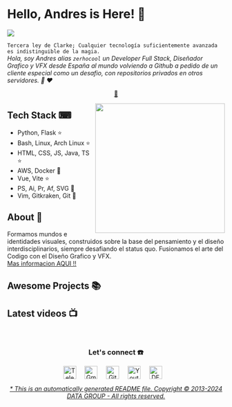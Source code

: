 # Hello, Andres is Here! 👋


<a href="https://github.com/datagroupssl/">
<img align="center" height="auto" width="auto" src="https://i.postimg.cc/5tgQctHt/wallpaper5-min.jpg"/>
</a>

<br>


`Tercera ley de Clarke; Cualquier tecnología suficientemente avanzada es indistinguible de la magia.`<br><em>  Hola, soy Andres alias `zerhocool` un Developer Full Stack, Diseñador Grafico y VFX desde España al mundo volviendo a Github a pedido de un cliente especial como un desafio, con repositorios privados en otros servidores. 🐑 ❤️</em>


<p align="center">
<a href="https://github.com/datagroupssl/datagroupssl/blob/master/ai.md">🧰</a>
</p>


<a href="https://github.com/datagroupssl/">
<img align="right" height="auto" width="300" src="https://i.postimg.cc/5tgQctHt/wallpaper5-min.jpg"/>
</a>


## Tech Stack ⌨
- Python, Flask ⭐
- Bash, Linux, Arch Linux ⭐
- HTML, CSS, JS, Java, TS ⭐
- AWS, Docker 🔱
- Vue, Vite ⭐
-  PS, Ai, Pr, Af, SVG 🔱
- Vim, Gitkraken, Git 🔱


## About 🧸
Formamos mundos e identidades visuales, construidos sobre la base del pensamiento y el diseño interdisciplinarios, siempre desafiando el status quo. Fusionamos el arte del Codigo con el Diseño Grafico y VFX. <br> <a href="https://github.com/datagroupssl/datagroupssl/blob/master/perfil.md">Mas informacion AQUI !!</a>


## Awesome Projects 📚



## Latest videos 📺
<p align="center"></p>


<br>

<div align="center">
<h3 align="center">Let's connect ☎️</h3>
</div>
<p align="center">
<a href="https://t.me/zerhocool" target="blank">
<img align="center" width="30px" alt="Telegram" src="https://res.cloudinary.com/dsckwiyuz/image/upload/v1732817247/telegram_pexuvg.svg"/></a> &nbsp; &nbsp;
<a href="mailto:datagroupssl@gmail.com" target="blank">
<img align="center" width="30px" alt="Gmail" src="https://res.cloudinary.com/dsckwiyuz/image/upload/v1732817242/gmail_fw2wpz.svg"/></a> &nbsp; &nbsp;
<a href="https://github.com/datagroupssl" target="blank">
<img align="center" width="30px" alt="Github" src="https://res.cloudinary.com/dsckwiyuz/image/upload/v1732817267/Github_dark_e9cyaa.svg"/></a> &nbsp; &nbsp;
<a href="https://www.youtube.com/@zerhocool" target="blank">
<img align="center" width="30px" alt="Youtube" src="https://res.cloudinary.com/dsckwiyuz/image/upload/v1732718064/youtube_jm0bhx.svg"/></a> &nbsp; &nbsp;
<a href="https://dev.to" target="blank">
<img align="center" width="30px" alt="DEV" src="https://res.cloudinary.com/dsckwiyuz/image/upload/v1732840943/daily.dev_dark_bawkdy.svg"/></a> &nbsp; &nbsp;

</p>


<div align="center"><em><a href="https://github.com/datagroupssl">* This is an automatically generated README file. Copyright © 2013-2024 DATA GROUP - All rights reserved.</a></em></div>


